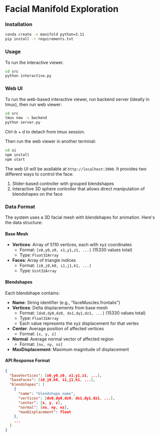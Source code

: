 # Facial Manifold Exploration

### Installation

```bash
conda create -n manifold python=3.11
pip install -r requirements.txt
```

### Usage
To run the interactive viewer.
```bash
cd src
python interactive.py
```

### Web UI
To run the web-based interactive viewer, run backend server (ideally in tmux), then run web viewer:
```bash
cd src
tmux new -s backend
python server.py
```
Ctrl-b + d to detach from tmux session.

Then run the web viewer in another terminal:
```bash
cd ui
npm install
npm start
```

The web UI will be available at `http://localhost:3000`. It provides two different ways to control the face:
1. Slider-based controller with grouped blendshapes
2. Interactive 3D sphere controller that allows direct manipulation of blendshapes on the face

### Data Format

The system uses a 3D facial mesh with blendshapes for animation. Here's the data structure:

#### Base Mesh
- **Vertices**: Array of 5110 vertices, each with xyz coordinates
  - Format: `[x0,y0,z0, x1,y1,z1, ...]` (15330 values total)
  - Type: `Float32Array`
- **Faces**: Array of triangle indices
  - Format: `[i0,j0,k0, i1,j1,k1, ...]`
  - Type: `Uint32Array`

#### Blendshapes
Each blendshape contains:
- **Name**: String identifier (e.g., "faceMuscles.frontalis")
- **Vertices**: Delta displacements from base mesh
  - Format: `[dx0,dy0,dz0, dx1,dy1,dz1, ...]` (15330 values total)
  - Type: `Float32Array`
  - Each value represents the xyz displacement for that vertex
- **Center**: Average position of affected vertices
  - Format: `[x, y, z]`
- **Normal**: Average normal vector of affected region
  - Format: `[nx, ny, nz]`
- **MaxDisplacement**: Maximum magnitude of displacement

#### API Response Format
```json
{
  "baseVertices": [x0,y0,z0, x1,y1,z1, ...],
  "baseFaces": [i0,j0,k0, i1,j1,k1, ...],
  "blendshapes": [
    {
      "name": "blendshape_name",
      "vertices": [dx0,dy0,dz0, dx1,dy1,dz1, ...],
      "center": [x, y, z],
      "normal": [nx, ny, nz],
      "maxDisplacement": float
    },
    ...
  ]
}
```
